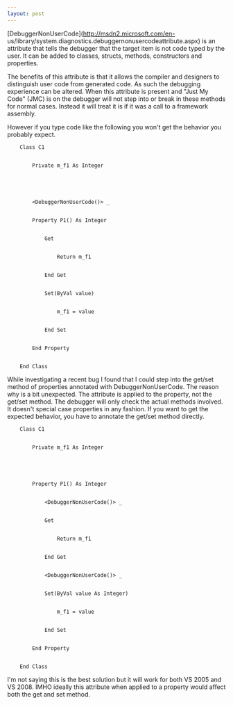 ```yaml
---
layout: post
---
```

[DebuggerNonUserCode](http://msdn2.microsoft.com/en-
us/library/system.diagnostics.debuggernonusercodeattribute.aspx) is an
attribute that tells the debugger that the target item is not code typed by
the user.  It can be added to classes, structs, methods, constructors and
properties.

The benefits of this attribute is that it allows the compiler and designers to
distinguish user code from generated code.  As such the debugging experience
can be altered.  When this attribute is present and "Just My Code" (JMC) is on
the debugger will not step into or break in these methods for normal cases.
Instead it will treat it is if it was a call to a framework assembly.

However if you type code like the following you won't get the behavior you
probably expect.

    
    
        Class C1


            Private m_f1 As Integer


    


            <DebuggerNonUserCode()> _


            Property P1() As Integer


                Get


                    Return m_f1


                End Get


                Set(ByVal value)


                    m_f1 = value


                End Set


            End Property


        End Class

While investigating a recent bug I found that I could step into the get/set
method of properties annotated with DebuggerNonUserCode.  The reason why is a
bit unexpected.  The attribute is applied to the property, not the get/set
method.  The debugger will only check the actual methods involved.  It doesn't
special case properties in any fashion.  If you want to get the expected
behavior, you have to annotate the get/set method directly.

    
    
        Class C1


            Private m_f1 As Integer


    


            Property P1() As Integer


                <DebuggerNonUserCode()> _


                Get


                    Return m_f1


                End Get


                <DebuggerNonUserCode()> _


                Set(ByVal value As Integer)


                    m_f1 = value


                End Set


            End Property


        End Class

I'm not saying this is the best solution but it will work for both VS 2005 and
VS 2008.  IMHO ideally this attribute when applied to a property would affect
both the get and set method.

